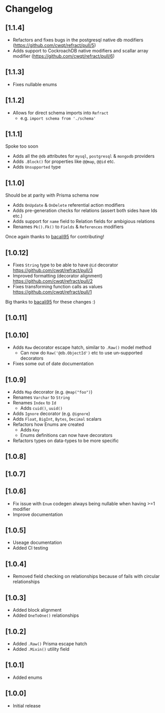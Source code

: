 # Changelog

## [1.1.4]

- Refactors and fixes bugs in the postgresql native db modifiers (<https://github.com/cwqt/refract/pull/5>)
- Adds support to CockroachDB native modifiers and scallar array modifier
  (<https://github.com/cwqt/refract/pull/6>)

## [1.1.3]

- Fixes nullable enums

## [1.1.2]

- Allows for direct schema imports into `Refract`
  - e.g. `import schema from './schema'`

## [1.1.1]

Spoke too soon

- Adds all the `@db` attributes for `mysql`, `postgresql` & `mongodb` providers
- Adds `.Block()` for properties like `@@map`, `@@id` etc.
- Adds `Unsupported` type

## [1.1.0]

Should be at parity with Prisma schema now

- Adds `OnUpdate` & `OnDelete` referential action modifiers
- Adds pre-generation checks for relations (assert both sides have Ids etc.)
- Adds support for `name` field to Relation fields for ambigious relations
- Renames `Pk().Fk()` to `Fields` & `References` modifiers

Once again thanks to [bacali95](https://github.com/bacali95) for contributing!

## [1.0.12]

- Fixes `String` type to be able to have `@id` decorator <https://github.com/cwqt/refract/pull/3>
- Improved formatting (decorator alignment) <https://github.com/cwqt/refract/pull/2>
- Fixes transforming function calls as values <https://github.com/cwqt/refract/pull/1>

Big thanks to [bacali95](https://github.com/bacali95) for these changes :)

## [1.0.11]

## [1.0.10]

- Adds `Raw` decorator escape hatch, similar to `.Raw()` model method
  - Can now do `Raw('@db.ObjectId')` etc to use un-supported decorators
- Fixes some out of date documentation

## [1.0.9]

- Adds `Map` decorator (e.g. `@map("foo")`)
- Renames `Varchar` to `String`
- Renames `Index` to `Id`
  - Adds `cuid()`, `uuid()`
- Adds `Ignore` decorator (e.g. `@ignore`)
- Adds `Float`, `BigInt`, `Bytes`, `Decimal` scalars
- Refactors how Enums are created
  - Adds `Key`
  - Enums definitions can now have decorators
- Refactors types on data-types to be more specific

## [1.0.8]

## [1.0.7]

## [1.0.6]

- Fix issue with `Enum` codegen always being nullable when having >=1 modifier
- Improve documentation

## [1.0.5]

- Useage documentation
- Added CI testing

## [1.0.4]

- Removed field checking on relationships because of fails with circular relationships

## [1.0.3]

- Added block alignment
- Added `OneToOne()` relationships

## [1.0.2]

- Added `.Raw()` Prisma escape hatch
- Added `.Mixin()` utility field

## [1.0.1]

- Added enums

## [1.0.0]

- Initial release
